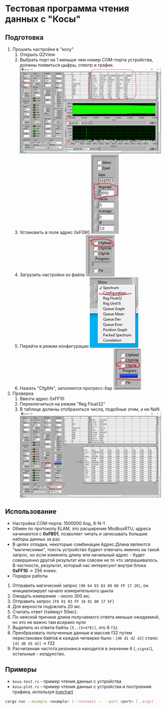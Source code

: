 # Тестовая программа чтения данных с "Косы"

## Подготовка
1. Прошить настройки в "косу"
    1. Открыть Q2View
    2. Выбрать порт на 1 меньше чем номер COM-порта устройства, должны появиться цыфры, спектр и график.
    ![connect](img/connect.png)
    2. Установить в поле адрес 0xF080
    ![cfg_addr](img/cfg_addr.png)
    3. Загрузить настройки из файла
    ![load](img/load.png)
    4. Перейти в режим конфигурации ![config_mode](img/config_mode.png)
    5. Нажать "CfgAfe", заполнится прогресс-бар ![cfg_afe](img/cfg_afe.png)
2. Проверка
    1. Ввезти адрес 0xFF10
    2. Переключиться на режим "Reg Float32"
    3. В таблице должны отобразиться числа, подобные этим, а не NaN
    ![test](img/test.png)

## Использование
- Настройки COM-порта: 1500000 бод, 8-N-1
- Обмен по протоколу ELAM, это расширение ModbusRTU, адреса начинаются с __0xFB01__, позволяет читать и записывать большие наборы данных за раз.
- В целях отладки, некоторые сомбинации Адрес:Длина являются "магическими", тоесть устройство будеот отвечать именно на такой запрос, но если изменить длину или начальный адрес - будет совершенно другой результат или совсем не то что запрашивалось. В частности, результат, который нас интересуют внутри блока __0xFF10__ -> 256 ячеек.
- Порядок работы
1. Отправить магический запрос `[00 64 03 03 00 00 FF 17 20]`, он инициализирует начало измерительного цыкла
2. Ожидать измерение - около 300 мс.
3. Отправить запрос `[F8 01 03 FF 10 01 00 17 5F]`
4. Для верности подожлать 20 мс.
5. Считать ответ (таймаут 50мс).
6. По неясной причине длина получаемого ответа меньше ожидаемой, но это не важно там всерано нули
7. Выделить из ответа байты `[5..(5+4*8)]`, это 8 `f32`.
8. Преобразовать полученные данные в массив f32 путем перестановки байтов в каждой четверке
    было : `[d0 d1 d2 d3]`
    стало: `[d1 d0 d3 d2]` -> f32
9. Расчитанная частота резонанса находится в значении 6 (`_signal`), остальные - колдунство.

## Примеры
- `kosa-test.rs` - пример чтения данных с устройства
- `kosa-plot.rs` - пример чтения данных с устройства и построения графика, используя [livechart](https://github.com/ololoshka2871/livechart)
```bash
cargo run --example <example> [--release] -- --port <port> [..args]
```